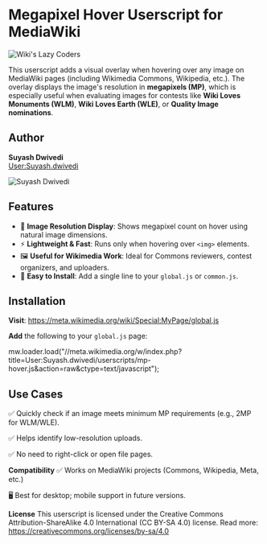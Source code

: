 # Megapixel Hover Userscript for MediaWiki

![Wiki's Lazy Coders](https://upload.wikimedia.org/wikipedia/commons/thumb/5/55/Wiki%27s_Lazy_Coders.png/180px-Wiki%27s_Lazy_Coders.png)

This userscript adds a visual overlay when hovering over any image on MediaWiki pages (including Wikimedia Commons, Wikipedia, etc.). The overlay displays the image's resolution in **megapixels (MP)**, which is especially useful when evaluating images for contests like **Wiki Loves Monuments (WLM)**, **Wiki Loves Earth (WLE)**, or **Quality Image nominations**.

## Author

**Suyash Dwivedi**  
[User:Suyash.dwivedi](https://meta.wikimedia.org/wiki/User:Suyash.dwivedi)

![Suyash Dwivedi](https://upload.wikimedia.org/wikipedia/commons/thumb/9/9c/Suyash_Dwivedi_01%28cropped%29.jpg/120px-Suyash_Dwivedi_01%28cropped%29.jpg)

## Features

- 📸 **Image Resolution Display**: Shows megapixel count on hover using natural image dimensions.
- ⚡ **Lightweight & Fast**: Runs only when hovering over `<img>` elements.
- 🖼️ **Useful for Wikimedia Work**: Ideal for Commons reviewers, contest organizers, and uploaders.
- 🧩 **Easy to Install**: Add a single line to your `global.js` or `common.js`.

## Installation

**Visit**: https://meta.wikimedia.org/wiki/Special:MyPage/global.js

**Add** the following to your `global.js` page:

mw.loader.load("//meta.wikimedia.org/w/index.php?title=User:Suyash.dwivedi/userscripts/mp-hover.js&action=raw&ctype=text/javascript");


## Use Cases

✅ Quickly check if an image meets minimum MP requirements (e.g., 2MP for WLM/WLE).

✅ Helps identify low-resolution uploads.

✅ No need to right-click or open file pages.

**Compatibility**
✅ Works on MediaWiki projects (Commons, Wikipedia, Meta, etc.)

🖥️ Best for desktop; mobile support in future versions.

**License**
This userscript is licensed under the
Creative Commons Attribution-ShareAlike 4.0 International (CC BY-SA 4.0) license.
Read more: https://creativecommons.org/licenses/by-sa/4.0
